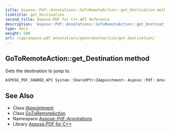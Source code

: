 ```yaml
---
title: Aspose::Pdf::Annotations::GoToRemoteAction::get_Destination method
linktitle: get_Destination
second_title: Aspose.PDF for C++ API Reference
description: 'Aspose::Pdf::Annotations::GoToRemoteAction::get_Destination method. Gets the destination to jump to in C++.'
type: docs
weight: 500
url: /cpp/aspose.pdf.annotations/gotoremoteaction/get_destination/
---
```

## GoToRemoteAction::get_Destination method


Gets the destination to jump to.

```cpp
ASPOSE_PDF_SHARED_API System::SharedPtr<IAppointment> Aspose::Pdf::Annotations::GoToRemoteAction::get_Destination() override
```

## See Also

* Class [IAppointment](../../iappointment/)
* Class [GoToRemoteAction](../)
* Namespace [Aspose::Pdf::Annotations](../../)
* Library [Aspose.PDF for C++](../../../)
